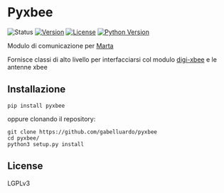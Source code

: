 # Pyxbee

![Status](https://img.shields.io/badge/status-beta-yellow.svg)
[![Version](https://img.shields.io/pypi/v/pyxbee)](https://pypi.python.org/pypi/pyxbee/)
[![License](https://img.shields.io/github/license/gabelluardo/pyxbee?color=blue)](https://github.com/gabelluardo/pyxbee/blob/master/LICENSE)
[![Python Version](https://img.shields.io/pypi/pyversions/pyxbee)](https://www.python.org/downloads/)

Modulo di comunicazione per [Marta](https://github.com/gabelluardo/marta)

Fornisce classi di alto livello per interfacciarsi col modulo [digi-xbee](https://github.com/digidotcom/xbee-python) e le antenne xbee


## Installazione

    pip install pyxbee

oppure clonando il repository:

    git clone https://github.com/gabelluardo/pyxbee
    cd pyxbee/
    python3 setup.py install

## License

LGPLv3
